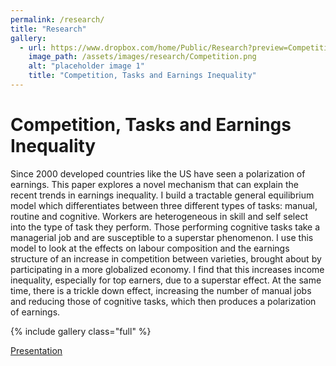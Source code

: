 ```yaml
---
permalink: /research/
title: "Research"
gallery:
  - url: https://www.dropbox.com/home/Public/Research?preview=Competition+Tasks+and+Earnings+Inequality.pdf
    image_path: /assets/images/research/Competition.png
    alt: "placeholder image 1"
    title: "Competition, Tasks and Earnings Inequality"
---
```



# Competition, Tasks and Earnings Inequality

Since 2000 developed countries like the US have seen a polarization of earnings. This paper explores a novel mechanism that can explain the recent trends in earnings inequality. I build a tractable general equilibrium model which differentiates between three different types of tasks: manual, routine and cognitive. Workers are heterogeneous in skill and self select into the type of task they perform. Those performing cognitive tasks take a managerial job and are susceptible to a superstar phenomenon. I use this model to look at the effects on labour composition and the earnings structure of an increase in competition between varieties, brought about by participating in a more globalized economy. I find that this increases income inequality, especially for top earners, due to a superstar effect. At the same time, there is a trickle down effect, increasing the number of manual jobs and reducing those of cognitive tasks, which then produces a polarization of earnings.

{% include gallery class="full" %}

[Presentation](https://www.dropbox.com/home/Public/Research?preview=Competition+Tasks+and+Earnings+Inequality+-+Presentation.pdf)